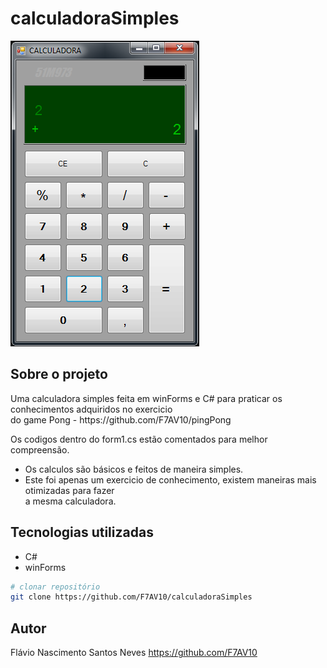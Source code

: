 # calculadoraSimples
<img src="https://github.com/F7AV10/calculadoraSimples/blob/main/calculadoraScreen.png" />

## Sobre o projeto
<div>
 Uma calculadora simples feita em winForms e C# para praticar os conhecimentos adquiridos no exercicio<br/>
 do game Pong - https://github.com/F7AV10/pingPong
 
 Os codigos dentro do form1.cs estão comentados para melhor compreensão.

 - Os calculos são básicos e feitos de maneira simples.<br/>
 - Este foi apenas um exercicio de conhecimento, existem maneiras mais otimizadas para fazer<br/>
 a mesma calculadora.
 
</div>

## Tecnologias utilizadas

- C#
- winForms

```bash
# clonar repositório
git clone https://github.com/F7AV10/calculadoraSimples

```

## Autor
Flávio Nascimento Santos Neves
https://github.com/F7AV10<br/>

